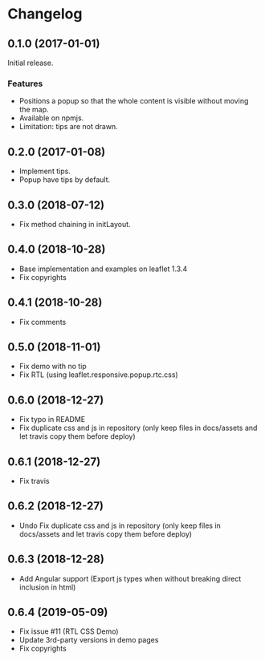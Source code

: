 Changelog
=========

## 0.1.0 (2017-01-01)

Initial release.

### Features

* Positions a popup so that the whole content is visible without moving the map.
* Available on npmjs.
* Limitation: tips are not drawn.

## 0.2.0 (2017-01-08)

* Implement tips.
* Popup have tips by default.

## 0.3.0 (2018-07-12)

* Fix method chaining in initLayout.

## 0.4.0 (2018-10-28)
* Base implementation and examples on leaflet 1.3.4
* Fix copyrights

## 0.4.1 (2018-10-28)
* Fix comments

## 0.5.0 (2018-11-01)
* Fix demo with no tip
* Fix RTL (using leaflet.responsive.popup.rtc.css)

## 0.6.0 (2018-12-27)
* Fix typo in README
* Fix duplicate css and js in repository (only keep files in docs/assets and let travis copy them before deploy)

## 0.6.1 (2018-12-27)
* Fix travis

## 0.6.2 (2018-12-27)
* Undo Fix duplicate css and js in repository (only keep files in docs/assets and let travis copy them before deploy)

## 0.6.3 (2018-12-28)
* Add Angular support (Export js types when without breaking direct inclusion in html)

## 0.6.4 (2019-05-09)
* Fix issue #11 (RTL CSS Demo)
* Update 3rd-party versions in demo pages
* Fix copyrights